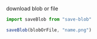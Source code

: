 download blob or file

```javascript
import saveBlob from "save-blob"

saveBlob(blobOrFile, "name.png")
```